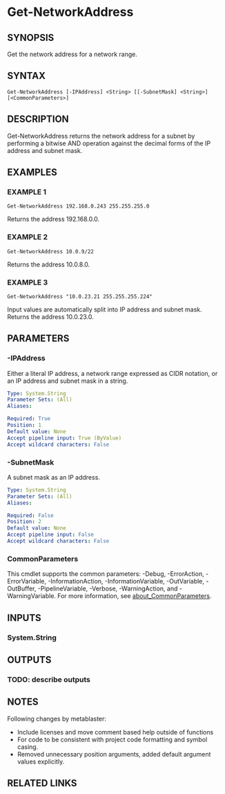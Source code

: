 ﻿---
external help file: Project.AllPlatforms.IP-help.xml
Module Name: Project.AllPlatforms.IP
online version: https://github.com/metablaster/WindowsFirewallRuleset/blob/develop/Modules/Project.AllPlatforms.IP/Help/en-US/Get-NetworkAddress.md
schema: 2.0.0
---

# Get-NetworkAddress

## SYNOPSIS

Get the network address for a network range.

## SYNTAX

```none
Get-NetworkAddress [-IPAddress] <String> [[-SubnetMask] <String>] [<CommonParameters>]
```

## DESCRIPTION

Get-NetworkAddress returns the network address for a subnet by performing a bitwise AND operation
against the decimal forms of the IP address and subnet mask.

## EXAMPLES

### EXAMPLE 1

```none
Get-NetworkAddress 192.168.0.243 255.255.255.0
```

Returns the address 192.168.0.0.

### EXAMPLE 2

```none
Get-NetworkAddress 10.0.9/22
```

Returns the address 10.0.8.0.

### EXAMPLE 3

```none
Get-NetworkAddress "10.0.23.21 255.255.255.224"
```

Input values are automatically split into IP address and subnet mask.
Returns the address 10.0.23.0.

## PARAMETERS

### -IPAddress

Either a literal IP address, a network range expressed as CIDR notation,
or an IP address and subnet mask in a string.

```yaml
Type: System.String
Parameter Sets: (All)
Aliases:

Required: True
Position: 1
Default value: None
Accept pipeline input: True (ByValue)
Accept wildcard characters: False
```

### -SubnetMask

A subnet mask as an IP address.

```yaml
Type: System.String
Parameter Sets: (All)
Aliases:

Required: False
Position: 2
Default value: None
Accept pipeline input: False
Accept wildcard characters: False
```

### CommonParameters

This cmdlet supports the common parameters: -Debug, -ErrorAction, -ErrorVariable, -InformationAction, -InformationVariable, -OutVariable, -OutBuffer, -PipelineVariable, -Verbose, -WarningAction, and -WarningVariable. For more information, see [about_CommonParameters](http://go.microsoft.com/fwlink/?LinkID=113216).

## INPUTS

### System.String

## OUTPUTS

### TODO: describe outputs

## NOTES

Following changes by metablaster:
- Include licenses and move comment based help outside of functions
- For code to be consistent with project code formatting and symbol casing.
- Removed unnecessary position arguments, added default argument values explicitly.

## RELATED LINKS


